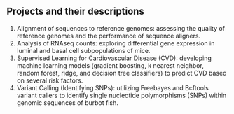 ## Projects and their descriptions

1. Alignment of sequences to reference genomes: assessing the quality of reference genomes and the performance of sequence aligners.
2. Analysis of RNAseq counts: exploring differential gene expression in luminal and basal cell subpopulations of mice.  
3. Supervised Learning for Cardiovascular Disease (CVD): developing machine learning models (gradient boosting, k nearest neighbor, random forest, ridge, and decision tree classifiers) to predict CVD based on several risk factors.
4. Variant Calling (Identifying SNPs): utilizing Freebayes and Bcftools variant callers to identify single nucleotide polymorphisms (SNPs) within genomic sequences of burbot fish. 
